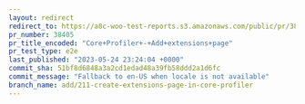 ```yaml
---
layout: redirect
redirect_to: https://a8c-woo-test-reports.s3.amazonaws.com/public/pr/38405/e2e/index.html
pr_number: 38405
pr_title_encoded: "Core+Profiler+-+Add+extensions+page"
pr_test_type: e2e
last_published: "2023-05-24 23:24:04 +0000"
commit_sha: 51bf8d6848a3a2cd1edad48a39fb58ddd2a1d6fc
commit_message: "Fallback to en-US when locale is not available"
branch_name: add/211-create-extensions-page-in-core-profiler
---
```

